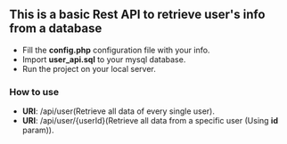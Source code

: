<h2>This is a basic Rest API to retrieve user's info from a database</h2>

* Fill the **config.php** configuration file with your info.
* Import **user_api.sql** to your mysql database.
* Run the project on your local server.

<h3>How to use</h3>

* **URI**: /api/user(Retrieve all data of every single user).
* **URI**: /api/user/{userId}(Retrieve all data from a specific user (Using **id** param)).